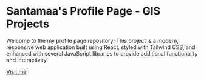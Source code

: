 # Santamaa's Profile Page - GIS Projects

Welcome to the my profile page repository! This project is a modern, responsive web application built using React, styled with Tailwind CSS, and enhanced with several JavaScript libraries to provide additional functionality and interactivity.

[Visit me](https://santamaaa.github.io/gis-projects/)